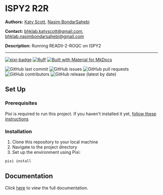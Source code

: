 # ISPY2 R2R

**Authors:** [Katy Scott](https://github.com/strixy16), [Nasim BondarSahebi](https://github.com/sogolsahebi)

**Contact:** [bhklab.katyscott@gmail.com](mailto:bhklab.katyscott@gmail.com), [bhklab.nasimbondarsahebi@gmail.com](mailto:bhklab.nasimbondarsahebi@gmail.com)

**Description:** Running READII-2-ROQC on ISPY2

--------------------------------------

[![pixi-badge](https://img.shields.io/endpoint?url=https://raw.githubusercontent.com/prefix-dev/pixi/main/assets/badge/v0.json&style=flat-square)](https://github.com/prefix-dev/pixi)
[![Ruff](https://img.shields.io/endpoint?url=https://raw.githubusercontent.com/astral-sh/ruff/main/assets/badge/v2.json&style=flat-square)](https://github.com/astral-sh/ruff)
[![Built with Material for MkDocs](https://img.shields.io/badge/mkdocs--material-gray?logo=materialformkdocs&style=flat-square)](https://github.com/squidfunk/mkdocs-material)

![GitHub last commit](https://img.shields.io/github/last-commit/bhklab/ispy2-r2r?style=flat-square)
![GitHub issues](https://img.shields.io/github/issues/bhklab/ispy2-r2r?style=flat-square)
![GitHub pull requests](https://img.shields.io/github/issues-pr/bhklab/ispy2-r2r?style=flat-square)
![GitHub contributors](https://img.shields.io/github/contributors/bhklab/ispy2-r2r?style=flat-square)
![GitHub release (latest by date)](https://img.shields.io/github/v/release/bhklab/ispy2-r2r?style=flat-square)

## Set Up

### Prerequisites

Pixi is required to run this project.
If you haven't installed it yet, [follow these instructions](https://pixi.sh/latest/)

### Installation

1. Clone this repository to your local machine
2. Navigate to the project directory
3. Set up the environment using Pixi:

```bash
pixi install
```

## Documentation

Click [here](https://bhklab.github.io/ispy2-r2r) to view the full documentation.
